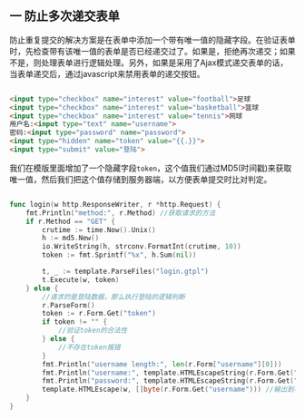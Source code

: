 ## 一 防止多次递交表单
防止重复提交的解决方案是在表单中添加一个带有唯一值的隐藏字段。在验证表单时，先检查带有该唯一值的表单是否已经递交过了。如果是，拒绝再次递交；如果不是，则处理表单进行逻辑处理。另外，如果是采用了Ajax模式递交表单的话，当表单递交后，通过javascript来禁用表单的递交按钮。

```html

<input type="checkbox" name="interest" value="football">足球
<input type="checkbox" name="interest" value="basketball">篮球
<input type="checkbox" name="interest" value="tennis">网球	
用户名:<input type="text" name="username">
密码:<input type="password" name="password">
<input type="hidden" name="token" value="{{.}}">
<input type="submit" value="登陆">
```
我们在模版里面增加了一个隐藏字段`token`，这个值我们通过MD5(时间戳)来获取唯一值，然后我们把这个值存储到服务器端，以方便表单提交时比对判定。
```Go

func login(w http.ResponseWriter, r *http.Request) {
	fmt.Println("method:", r.Method) //获取请求的方法
	if r.Method == "GET" {
		crutime := time.Now().Unix()
		h := md5.New()
		io.WriteString(h, strconv.FormatInt(crutime, 10))
		token := fmt.Sprintf("%x", h.Sum(nil))

		t, _ := template.ParseFiles("login.gtpl")
		t.Execute(w, token)
	} else {
		//请求的是登陆数据，那么执行登陆的逻辑判断
		r.ParseForm()
		token := r.Form.Get("token")
		if token != "" {
			//验证token的合法性
		} else {
			//不存在token报错
		}
		fmt.Println("username length:", len(r.Form["username"][0]))
		fmt.Println("username:", template.HTMLEscapeString(r.Form.Get("username"))) //输出到服务器端
		fmt.Println("password:", template.HTMLEscapeString(r.Form.Get("password")))
		template.HTMLEscape(w, []byte(r.Form.Get("username"))) //输出到客户端
	}
}
```
